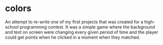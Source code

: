 # colors
An attempt to re-write one of my first projects that was created for a high-school programming contest. 
It was a simple game where the background and text on screen were changing every given period of time and the player could get points when he clicked in a moment when they matched. 
